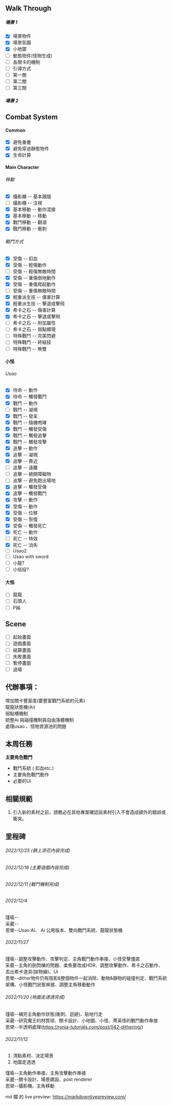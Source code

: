 ## Walk Through
##### 場景 1 
 - [x] 場景物件
 - [x] 場景氛圍
 - [x] 小地圖
 - [ ] 動態物件(怪物生成)
 - [ ] 各關卡的機制
 - [ ] 引導方式
 - [ ] 第一關
 - [ ] 第二關
 - [ ] 第三關
##### 場景 2

## Combat System
#### Common
 - [x] 避免重疊
 - [x] 避免穿過靜態物件
 - [x] 生命計算
#### Main Character
###### 移動
 - [x] 攝影機 -- 基本跟隨
 - [ ] 攝影機 -- 注視
 - [x] 基本移動 -- 動作混接
 - [x] 基本移動 -- 移動
 - [x] 戰鬥移動 -- 翻滾
 - [x] 戰鬥移動 -- 衝刺
###### 戰鬥方式
 - [x] 受傷 -- 扣血
 - [x] 受傷 -- 輕傷動作
 - [ ] 受傷 -- 輕傷無敵時間
 - [x] 受傷 -- 重傷倒地動作
 - [x] 受傷 -- 重傷爬起動作
 - [ ] 受傷 -- 重傷無敵時間
 - [x] 輕重派生技 -- 傷害計算
 - [x] 輕重派生技 -- 擊退或擊飛
 - [x] 希卡之石 -- 傷害計算
 - [x] 希卡之石 -- 擊退或擊飛
 - [ ] 希卡之石 -- 附加屬性
 - [ ] 希卡之石 -- 弱點顯現
 - [ ] 特殊戰鬥 -- 完美閃避
 - [ ] 特殊戰鬥 -- 終結技
 - [ ] 特殊戰鬥 -- 無雙

#### 小怪
###### Usao
 - [x] 待命 -- 動作
 - [x] 待命 -- 觸發戰鬥
 - [x] 戰鬥 -- 動作
 - [ ] 戰鬥 -- 凝視
 - [x] 戰鬥 -- 發呆
 - [x] 戰鬥 -- 隨機咆哮
 - [x] 戰鬥 -- 觸發受傷
 - [x] 戰鬥 -- 觸發追擊
 - [x] 戰鬥 -- 觸發攻擊
 - [x] 追擊 -- 動作
 - [x] 追擊 -- 凝視
 - [x] 追擊 -- 靠近
 - [ ] 追擊 -- 遠離
 - [ ] 追擊 -- 繞開障礙物
 - [ ] 追擊 -- 避免跑出場地
 - [x] 追擊 -- 觸發受傷
 - [x] 追擊 -- 觸發戰鬥
 - [x] 攻擊 -- 動作
 - [x] 受傷 -- 動作
 - [x] 受傷 -- 位移
 - [x] 受傷 -- 恢復
 - [x] 受傷 -- 觸發死亡
 - [x] 死亡 -- 動作
 - [ ] 死亡 -- 特效
 - [x] 死亡 -- 消失
 - [ ] Usao2<br>
 - [ ] Usao with sword<br>
 - [ ] 小龍?<br>
 - [ ] 小俗投?<br>
#### 大怪
 - [ ] 龍龍
 - [ ] 石頭人
 - [ ] P姊

## Scene
 - [ ] 起始畫面
 - [ ] 遊戲畫面
 - [ ] 結算畫面
 - [ ] 失敗畫面
 - [ ] 暫停畫面
 - [ ] 過場
## 代辦事項：
增加關卡豐富度(要豐富戰鬥系統的元素)<br>
龍龍狀態機(Ai)<br>
弱點槽機制<br>
統整Ai 與碰撞機制與自由落體機制<br>
處理usao 、怪物資源池的問題<br>

## 本周任務
**主要角色戰鬥**
* 戰鬥系統 ( 扣血etc.)
* 主要角色戰鬥動作
* 必要的UI

## 相關規範
1. 引入新的素材之前，請務必在其他專案確認該素材引入不會造成額外的錯誤或衝突。

## 里程碑

###### 2022/12/25 (錦上添花內容完成)
###### 2022/12/18 (主要遊戲內容完成)
###### 2022/12/11 (戰鬥機制完成)
###### 2022/12/4
瑾瑜--<br>
采葳--<br>
恩榮--Usao Ai、 Ai 公用版本、雙向戰鬥系統、龍龍狀態機<br>
###### 2022/11/27

瑾瑜--調整攻擊動作、攻擊判定、主角戰鬥動作串接、小怪受擊僵直<br>
采葳--主角的劍閃爍的問題、柔焦要改成HDR、調整攻擊動作、希卡之石動作、丟出希卡道具(拋物線)、Ui<br>
恩榮--dither物件仍有陰影&整個物件一起消除、動物&靜物的碰撞判定、戰鬥系統架構、小怪戰鬥狀態串接、調整主角移動動作<br>

###### 2022/11/20 (地圖走透透完成)

瑾瑜--補完主角動作狀態(衝刺、迴避)、貼地行走<br>
采葳--研究魔王的材質球、關卡設計、小地圖、小怪、菁英怪的戰鬥動作串接<br>
恩榮--半透明處理(https://ronja-tutorials.com/post/042-dithering/)<br>

###### 2022/11/12

1. 清點素材、決定場景
2. 地圖走透透

瑾瑜--主角動作串接、主角攻擊動作串接<br>
采葳--關卡設計、場景建設、post renderer<br>
恩榮--攝影機、主角移動<br>

md 檔 的 live preview:
https://markdownlivepreview.com/